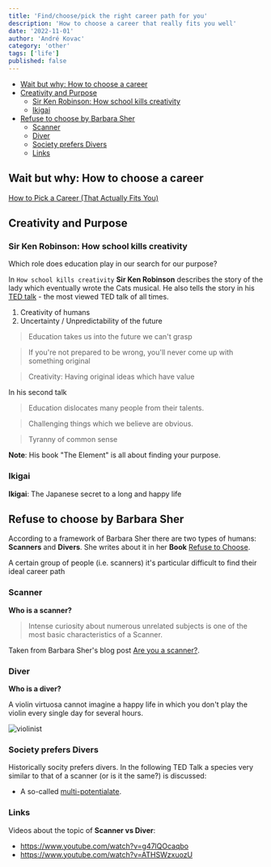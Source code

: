 ```yaml
---
title: 'Find/choose/pick the right career path for you'
description: 'How to choose a career that really fits you well'
date: '2022-11-01'
author: 'André Kovac'
category: 'other'
tags: ['life']
published: false
---
```


- [Wait but why: How to choose a career](#wait-but-why-how-to-choose-a-career)
- [Creativity and Purpose](#creativity-and-purpose)
  - [Sir Ken Robinson: How school kills creativity](#sir-ken-robinson-how-school-kills-creativity)
  - [Ikigai](#ikigai)
- [Refuse to choose by Barbara Sher](#refuse-to-choose-by-barbara-sher)
  - [Scanner](#scanner)
  - [Diver](#diver)
  - [Society prefers Divers](#society-prefers-divers)
  - [Links](#links)

## Wait but why: How to choose a career

[How to Pick a Career (That Actually Fits You)](https://waitbutwhy.com/2018/04/picking-career.html)

## Creativity and Purpose

### Sir Ken Robinson: How school kills creativity

Which role does education play in our search for our purpose?

In `How school kills creativity` **Sir Ken Robinson** describes the story of the lady which eventually wrote the Cats musical. He also tells the story in his [TED talk](https://www.ted.com/talks/sir_ken_robinson_do_schools_kill_creativity) - the most viewed TED talk of all times.

1. Creativity of humans
2. Uncertainty / Unpredictability of the future

> Education takes us into the future we can't grasp

> If you're not prepared to be wrong, you'll never come up with something original

> Creativity: Having original ideas which have value


In his second talk

> Education dislocates many people from their talents.

> Challenging things which we believe are obvious.

> Tyranny of common sense

**Note**: His book "The Element" is all about finding your purpose.

### Ikigai

**Ikigai**: The Japanese secret to a long and happy life

## Refuse to choose by Barbara Sher

According to a framework of Barbara Sher there are two types of humans: **Scanners** and **Divers**.
She writes about it in her **Book** [Refuse to Choose](https://www.amazon.com/Refuse-Choose-Interests-Passions-Hobbies/dp/1594866260).

A certain group of people (i.e. scanners) it's particular difficult to find their ideal career path

### Scanner

**Who is a scanner?**

> Intense curiosity about numerous unrelated subjects is one of the most basic characteristics of a Scanner.

Taken from Barbara Sher's blog post [Are you a scanner?](http://www.getmotivation.com/motivationblog/2017/04/barbara-sher-scanner/).

### Diver

**Who is a diver?**

A violin virtuosa cannot imagine a happy life in which you don't play the violin every single day for several hours.

![violinist](./images/violinist.jpg)

### Society prefers Divers

Historically socity prefers divers. In the following TED Talk a species very similar to that of a scanner (or is it the same?) is discussed:

- A so-called [multi-potentialate](https://www.ted.com/talks/emilie_wapnick_why_some_of_us_don_t_have_one_true_calling?language=en).

### Links

Videos about the topic of **Scanner vs Diver**:

- <https://www.youtube.com/watch?v=g47lQOcaqbo>
- <https://www.youtube.com/watch?v=ATHSWzxuozU>

